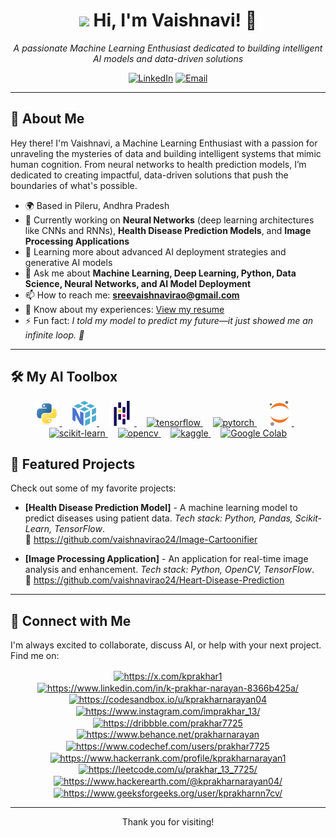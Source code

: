        
  
 
 
                                                                      
                                      
    
  
<!-- Animated Greeting --> 
<h1 align="center"> 
  <img src="https://media.giphy.com/media/hvRJCLFzcasrR4ia7z/giphy.gif" width="30px"> Hi, I'm Vaishnavi! 🤖  
</h1>    
  
<!-- Tagline -->  
<p align="center">
  <i>A passionate Machine Learning Enthusiast dedicated to building intelligent AI models and data-driven solutions</i>
</p>

<!-- Social Badges -->
<p align="center">
  <a href="https://www.linkedin.com/in/k-sreevaishnavi-a41a09255/"><img src="https://img.shields.io/badge/LinkedIn-%230077B5.svg?style=for-the-badge&logo=linkedin&logoColor=white" alt="LinkedIn" target="_blank"></a>
  <a href="mailto:sreevaishnavirao@gmail.com"><img src="https://img.shields.io/badge/Email-%23D14836.svg?style=for-the-badge&logo=gmail&logoColor=white" alt="Email"></a>
<!--   <a href="https://twitter.com/https://x.com/kprakhar1"><img src="https://img.shields.io/badge/Twitter-%231DA1F2.svg?style=for-the-badge&logo=Twitter&logoColor=white" alt="Twitter"></a>
</p> -->

---

<!-- About Me Section -->
## 🌟 About Me

Hey there! I'm Vaishnavi, a Machine Learning Enthusiast with a passion for unraveling the mysteries of data and building intelligent systems that mimic human cognition. From neural networks to health prediction models, I’m dedicated to creating impactful, data-driven solutions that push the boundaries of what's possible.

- 🌍 Based in Pileru, Andhra Pradesh
- 🔭 Currently working on **Neural Networks** (deep learning architectures like CNNs and RNNs), **Health Disease Prediction Models**, and **Image Processing Applications**
- 🌱 Learning more about advanced AI deployment strategies and generative AI models
- 💬 Ask me about **Machine Learning, Deep Learning, Python, Data Science, Neural Networks, and AI Model Deployment**
- 📫 How to reach me: **sreevaishnavirao@gmail.com**
- 📄 Know about my experiences: [View my resume](https://drive.google.com/file/d/1b2ASW9QELKZXtXvyZZQPhsZx0jxgTiYq/view?usp=drive_link)
- ⚡ Fun fact: *I told my model to predict my future—it just showed me an infinite loop. 🔄*

---

<!-- Skills Section -->
## 🛠️ My AI Toolbox

<p align="center">
  <a href="https://www.python.org/" target="_blank" rel="noreferrer"> <img src="https://raw.githubusercontent.com/devicons/devicon/master/icons/python/python-original.svg" alt="python" width="40" height="40"/> </a>&nbsp;&nbsp;&nbsp;
  <a href="https://numpy.org/" target="_blank" rel="noreferrer"> <img src="https://raw.githubusercontent.com/devicons/devicon/master/icons/numpy/numpy-original.svg" alt="numpy" width="40" height="40"/> </a>&nbsp;&nbsp;&nbsp;
  <a href="https://pandas.pydata.org/" target="_blank" rel="noreferrer"> <img src="https://raw.githubusercontent.com/devicons/devicon/master/icons/pandas/pandas-original.svg" alt="pandas" width="40" height="40"/> </a>&nbsp;&nbsp;&nbsp;
  <a href="https://www.tensorflow.org/" target="_blank" rel="noreferrer"> <img src="https://www.vectorlogo.zone/logos/tensorflow/tensorflow-icon.svg" alt="tensorflow" width="40" height="40"/> </a>&nbsp;&nbsp;&nbsp;
  <a href="https://pytorch.org/" target="_blank" rel="noreferrer"> <img src="https://www.vectorlogo.zone/logos/pytorch/pytorch-icon.svg" alt="pytorch" width="40" height="40"/> </a>&nbsp;&nbsp;&nbsp;
  <a href="https://jupyter.org/" target="_blank" rel="noreferrer"> <img src="https://raw.githubusercontent.com/devicons/devicon/master/icons/jupyter/jupyter-original.svg" alt="jupyter" width="40" height="40"/> </a>&nbsp;&nbsp;&nbsp;
  <a href="https://scikit-learn.org/" target="_blank" rel="noreferrer"> <img src="https://upload.wikimedia.org/wikipedia/commons/0/05/Scikit_learn_logo_small.svg" alt="scikit-learn" width="40" height="40"/> </a>&nbsp;&nbsp;&nbsp;
  <a href="https://www.opencv.org/" target="_blank" rel="noreferrer"> <img src="https://www.vectorlogo.zone/logos/opencv/opencv-icon.svg" alt="opencv" width="40" height="40"/> </a>&nbsp;&nbsp;&nbsp;
  <a href="https://www.kaggle.com/" target="_blank" rel="noreferrer"> <img src="https://www.vectorlogo.zone/logos/kaggle/kaggle-icon.svg" alt="kaggle" width="40" height="40"/> </a>&nbsp;&nbsp;&nbsp;
  <a href="https://colab.research.google.com/" target="_blank" rel="noreferrer"> <img src="https://upload.wikimedia.org/wikipedia/commons/d/d0/Google_Colaboratory_SVG_Logo.svg" alt="Google Colab" width="40" height="40"/> </a>
</p>

<!-- Featured Projects Section -->
## 🚀 Featured Projects

Check out some of my favorite projects:

- **[Health Disease Prediction Model]** - A machine learning model to predict diseases using patient data. *Tech stack: Python, Pandas, Scikit-Learn, TensorFlow*.  
  🔗 https://github.com/vaishnavirao24/Image-Cartoonifier

- **[Image Processing Application]** - An application for real-time image analysis and enhancement. *Tech stack: Python, OpenCV, TensorFlow*.  
  🔗 https://github.com/vaishnavirao24/Heart-Disease-Prediction

---

<!-- Connect Section -->
## 🤝 Connect with Me

I'm always excited to collaborate, discuss AI, or help with your next project. Find me on:

<p align="center">
  <a href="https://twitter.com/https://x.com/kprakhar1" target="blank"><img align="center" src="https://raw.githubusercontent.com/rahuldkjain/github-profile-readme-generator/master/src/images/icons/Social/twitter.svg" alt="https://x.com/kprakhar1" height="30" width="40" /></a>
  <a href="https://linkedin.com/in/https://www.linkedin.com/in/k-prakhar-narayan-8366b425a/" target="blank"><img align="center" src="https://raw.githubusercontent.com/rahuldkjain/github-profile-readme-generator/master/src/images/icons/Social/linked-in-alt.svg" alt="https://www.linkedin.com/in/k-prakhar-narayan-8366b425a/" height="30" width="40" /></a>
  <a href="https://codesandbox.com/https://codesandbox.io/u/kprakharnarayan04" target="blank"><img align="center" src="https://raw.githubusercontent.com/rahuldkjain/github-profile-readme-generator/master/src/images/icons/Social/codesandbox.svg" alt="https://codesandbox.io/u/kprakharnarayan04" height="30" width="40" /></a>
  <a href="https://instagram.com/https://www.instagram.com/imprakhar_13/" target="blank"><img align="center" src="https://raw.githubusercontent.com/rahuldkjain/github-profile-readme-generator/master/src/images/icons/Social/instagram.svg" alt="https://www.instagram.com/imprakhar_13/" height="30" width="40" /></a>
  <a href="https://dribbble.com/https://dribbble.com/prakhar7725" target="blank"><img align="center" src="https://raw.githubusercontent.com/rahuldkjain/github-profile-readme-generator/master/src/images/icons/Social/dribbble.svg" alt="https://dribbble.com/prakhar7725" height="30" width="40" /></a>
  <a href="https://www.behance.net/https://www.behance.net/prakharnarayan" target="blank"><img align="center" src="https://raw.githubusercontent.com/rahuldkjain/github-profile-readme-generator/master/src/images/icons/Social/behance.svg" alt="https://www.behance.net/prakharnarayan" height="30" width="40" /></a>
  <a href="https://www.codechef.com/users/https://www.codechef.com/users/prakhar7725" target="blank"><img align="center" src="https://cdn.jsdelivr.net/npm/simple-icons@3.1.0/icons/codechef.svg" alt="https://www.codechef.com/users/prakhar7725" height="30" width="40" /></a>
  <a href="https://www.hackerrank.com/https://www.hackerrank.com/profile/kprakharnarayan1" target="blank"><img align="center" src="https://raw.githubusercontent.com/rahuldkjain/github-profile-readme-generator/master/src/images/icons/Social/hackerrank.svg" alt="https://www.hackerrank.com/profile/kprakharnarayan1" height="30" width="40" /></a>
  <a href="https://www.leetcode.com/https://leetcode.com/u/prakhar_13_7725/" target="blank"><img align="center" src="https://raw.githubusercontent.com/rahuldkjain/github-profile-readme-generator/master/src/images/icons/Social/leet-code.svg" alt="https://leetcode.com/u/prakhar_13_7725/" height="30" width="40" /></a>
  <a href="https://www.hackerearth.com/https://www.hackerearth.com/@kprakharnarayan04/" target="blank"><img align="center" src="https://raw.githubusercontent.com/rahuldkjain/github-profile-readme-generator/master/src/images/icons/Social/hackerearth.svg" alt="https://www.hackerearth.com/@kprakharnarayan04/" height="30" width="40" /></a>
  <a href="https://auth.geeksforgeeks.org/user/https://www.geeksforgeeks.org/user/kprakharnn7cv/" target="blank"><img align="center" src="https://raw.githubusercontent.com/rahuldkjain/github-profile-readme-generator/master/src/images/icons/Social/geeks-for-geeks.svg" alt="https://www.geeksforgeeks.org/user/kprakharnn7cv/" height="30" width="40" /></a>
</p>

---

<!-- Footer -->
<p align="center">
  Thank you for visiting!
</p>

